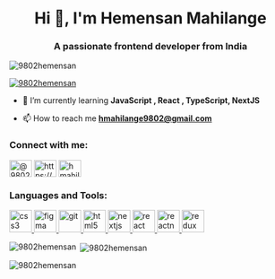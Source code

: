 <!-- ### Hi there 👋 -->

<!--
**9802HEMENSAN/9802HEMENSAN** is a ✨ _special_ ✨ repository because its `README.md` (this file) appears on your GitHub profile.

Here are some ideas to get you started:

- 🔭 I’m currently working on ...
- 🌱 I’m currently learning ...
- 👯 I’m looking to collaborate on ...
- 🤔 I’m looking for help with ...
- 💬 Ask me about ...
- 📫 How to reach me: ...
- 😄 Pronouns: ...
- ⚡ Fun fact: ...
-->

<h1 align="center">Hi 👋, I'm Hemensan Mahilange</h1>
<h3 align="center">A passionate frontend developer from India</h3>

<p align="left"> <img src="https://komarev.com/ghpvc/?username=9802hemensan&label=Profile%20views&color=0e75b6&style=flat" alt="9802hemensan" /> </p>

<p align="left"> <a href="https://github.com/ryo-ma/github-profile-trophy"><img src="https://github-profile-trophy.vercel.app/?username=9802hemensan" alt="9802hemensan" /></a> </p>

- 🌱 I’m currently learning **JavaScript , React , TypeScript, NextJS**

- 📫 How to reach me **hmahilange9802@gmail.com**

<h3 align="left">Connect with me:</h3>
<p align="left">
<a href="https://codepen.io/@9802hemensan" target="blank"><img align="center" src="https://raw.githubusercontent.com/rahuldkjain/github-profile-readme-generator/master/src/images/icons/Social/codepen.svg" alt="@9802hemensan" height="30" width="40" /></a>
<a href="https://linkedin.com/in/https://www.linkedin.com/in/hemensan-mahilange-4a9499242/" target="blank"><img align="center" src="https://raw.githubusercontent.com/rahuldkjain/github-profile-readme-generator/master/src/images/icons/Social/linked-in-alt.svg" alt="https://www.linkedin.com/in/hemensan-mahilange-4a9499242/" height="30" width="40" /></a>
<a href="https://codesandbox.com/hmahilange9802" target="blank"><img align="center" src="https://raw.githubusercontent.com/rahuldkjain/github-profile-readme-generator/master/src/images/icons/Social/codesandbox.svg" alt="hmahilange9802" height="30" width="40" /></a>
</p>

<h3 align="left">Languages and Tools:</h3>
<p align="left"> <a href="https://www.w3schools.com/css/" target="_blank" rel="noreferrer"> <img src="https://cdn-icons-png.flaticon.com/512/5968/5968242.png" alt="css3" width="40" height="40"/> </a> <a href="https://www.figma.com/" target="_blank" rel="noreferrer"> <img src="https://www.vectorlogo.zone/logos/figma/figma-icon.svg" alt="figma" width="40" height="40"/> </a> <a href="https://git-scm.com/" target="_blank" rel="noreferrer"> <img src="https://www.vectorlogo.zone/logos/git-scm/git-scm-icon.svg" alt="git" width="40" height="40"/> </a> <a href="https://www.w3.org/html/" target="_blank" rel="noreferrer"> <img src="https://cdn-icons-png.flaticon.com/512/5968/5968267.png" alt="html5" width="40" height="40"/> </a> <a href="https://nextjs.org/" target="_blank" rel="noreferrer"> <img src="https://cdn.worldvectorlogo.com/logos/nextjs-2.svg" alt="nextjs" width="40" height="40"/> </a> <a href="https://reactjs.org/" target="_blank" rel="noreferrer"> <img src="https://www.datocms-assets.com/45470/1631110818-logo-react-js.png?fm=webp" alt="react" width="40" height="40"/> </a> <a href="https://reactnative.dev/" target="_blank" rel="noreferrer"> <img src="https://reactnative.dev/img/header_logo.svg" alt="reactnative" width="40" height="40"/> </a> <a href="https://redux.js.org" target="_blank" rel="noreferrer"> <img src="https://www.agero.se/hs-fs/hubfs/Redux.png?width=342&name=Redux.png" alt="redux" width="40" height="40"/> </a> </p>

<p><img align="left" src="https://github-readme-stats.vercel.app/api/top-langs?username=9802hemensan&show_icons=true&locale=en&layout=compact" alt="9802hemensan" /></p>

<p>&nbsp;<img align="center" src="https://github-readme-stats.vercel.app/api?username=9802hemensan&show_icons=true&locale=en" alt="9802hemensan" /></p>

<p><img align="center" src="https://github-readme-streak-stats.herokuapp.com/?user=9802hemensan&" alt="9802hemensan" /></p>
